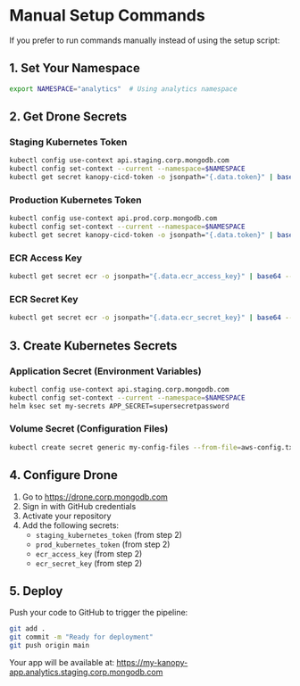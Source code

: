 # Manual Setup Commands

If you prefer to run commands manually instead of using the setup script:

## 1. Set Your Namespace
```bash
export NAMESPACE="analytics"  # Using analytics namespace
```

## 2. Get Drone Secrets

### Staging Kubernetes Token
```bash
kubectl config use-context api.staging.corp.mongodb.com
kubectl config set-context --current --namespace=$NAMESPACE
kubectl get secret kanopy-cicd-token -o jsonpath="{.data.token}" | base64 --decode && echo
```

### Production Kubernetes Token
```bash
kubectl config use-context api.prod.corp.mongodb.com
kubectl config set-context --current --namespace=$NAMESPACE
kubectl get secret kanopy-cicd-token -o jsonpath="{.data.token}" | base64 --decode && echo
```

### ECR Access Key
```bash
kubectl get secret ecr -o jsonpath="{.data.ecr_access_key}" | base64 --decode && echo
```

### ECR Secret Key
```bash
kubectl get secret ecr -o jsonpath="{.data.ecr_secret_key}" | base64 --decode && echo
```

## 3. Create Kubernetes Secrets

### Application Secret (Environment Variables)
```bash
kubectl config use-context api.staging.corp.mongodb.com
kubectl config set-context --current --namespace=$NAMESPACE
helm ksec set my-secrets APP_SECRET=supersecretpassword
```

### Volume Secret (Configuration Files)
```bash
kubectl create secret generic my-config-files --from-file=aws-config.txt
```

## 4. Configure Drone

1. Go to https://drone.corp.mongodb.com
2. Sign in with GitHub credentials
3. Activate your repository
4. Add the following secrets:
   - `staging_kubernetes_token` (from step 2)
   - `prod_kubernetes_token` (from step 2)
   - `ecr_access_key` (from step 2)
   - `ecr_secret_key` (from step 2)

## 5. Deploy

Push your code to GitHub to trigger the pipeline:
```bash
git add .
git commit -m "Ready for deployment"
git push origin main
```

Your app will be available at:
https://my-kanopy-app.analytics.staging.corp.mongodb.com